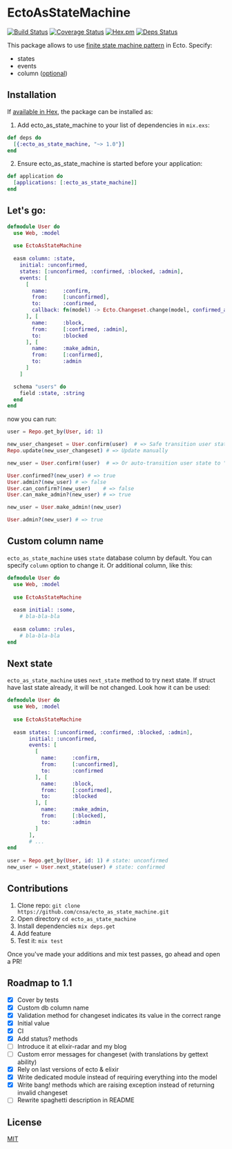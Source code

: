 # EctoAsStateMachine

[![Build Status](https://travis-ci.org/cnsa/ecto_as_state_machine.svg?branch=master)](https://travis-ci.org/cnsa/ecto_as_state_machine)
[![Coverage Status](https://coveralls.io/repos/github/cnsa/ecto_as_state_machine/badge.svg?branch=master)](https://coveralls.io/github/cnsa/ecto_as_state_machine?branch=master)
[![Hex.pm](https://img.shields.io/hexpm/v/ecto_as_state_machine.svg)](http://hex.pm/packages/ecto_as_state_machine)
[![Deps Status](https://beta.hexfaktor.org/badge/prod/github/cnsa/ecto_as_state_machine.svg)](https://beta.hexfaktor.org/github/cnsa/ecto_as_state_machine)


This package allows to use [finite state machine pattern](https://en.wikipedia.org/wiki/Finite-state_machine) in Ecto. Specify:

* states
* events
* column ([optional](#custom-column-name))


## Installation

If [available in Hex](https://hex.pm/docs/publish), the package can be installed as:

  1. Add ecto_as_state_machine to your list of dependencies in `mix.exs`:
  
```elixir
def deps do
  [{:ecto_as_state_machine, "~> 1.0"}]
end

```

  2. Ensure ecto_as_state_machine is started before your application:

```elixir
def application do
  [applications: [:ecto_as_state_machine]]
end

```   

## Let's go:

``` elixir
defmodule User do
  use Web, :model
  
  use EctoAsStateMachine
  
  easm column: :state,
    initial: :unconfirmed, 
    states: [:unconfirmed, :confirmed, :blocked, :admin],
    events: [
      [
        name:     :confirm,
        from:     [:unconfirmed],
        to:       :confirmed,
        callback: fn(model) -> Ecto.Changeset.change(model, confirmed_at: DateTime.utc_now |> DateTime.to_naive) end # yeah you can bring your own code to these functions.
      ], [
        name:     :block,
        from:     [:confirmed, :admin],
        to:       :blocked
      ], [
        name:     :make_admin,
        from:     [:confirmed],
        to:       :admin
      ]
    ]

  schema "users" do
    field :state, :string
  end
end
```

now you can run:

``` elixir
user = Repo.get_by(User, id: 1)

new_user_changeset = User.confirm(user)  # => Safe transition user state to "confirmed". We can make him admin!
Repo.update(new_user_changeset) # => Update manually

new_user = User.confirm!(user)  # => Or auto-transition user state to "confirmed". We can make him admin!

User.confirmed?(new_user) # => true
User.admin?(new_user) # => false
User.can_confirm?(new_user)    # => false
User.can_make_admin?(new_user) # => true

new_user = User.make_admin!(new_user)

User.admin?(new_user) # => true
```

## Custom column name

`ecto_as_state_machine` uses `state` database column by default. You can specify
`column` option to change it. Or additional column, like this:

``` elixir
defmodule User do
  use Web, :model
  
  use EctoAsStateMachine
  
  easm initial: :some,
    # bla-bla-bla
    
  easm column: :rules,
    # bla-bla-bla
end
```

## Next state

`ecto_as_state_machine` uses `next_state` method to try next state. If struct have last state already, 
it will be not changed. Look how it can be used:

``` elixir
defmodule User do
  use Web, :model
  
  use EctoAsStateMachine
  
  easm states: [:unconfirmed, :confirmed, :blocked, :admin],
       initial: :unconfirmed, 
       events: [
         [
           name:     :confirm,
           from:     [:unconfirmed],
           to:       :confirmed
         ], [
           name:     :block,
           from:     [:confirmed],
           to:       :blocked
         ], [
           name:     :make_admin,
           from:     [:blocked],
           to:       :admin
         ]
       ],
       # ...
end
  
user = Repo.get_by(User, id: 1) # state: unconfirmed
new_user = User.next_state(user) # state: confirmed
```

## Contributions

1. Clone repo: `git clone https://github.com/cnsa/ecto_as_state_machine.git`
1. Open directory `cd ecto_as_state_machine`
1. Install dependencies `mix deps.get`
1. Add feature
1. Test it: `mix test`

Once you've made your additions and mix test passes, go ahead and open a PR!

## Roadmap to 1.1

- [x] Cover by tests
- [x] Custom db column name
- [x] Validation method for changeset indicates its value in the correct range
- [x] Initial value
- [x] CI
- [x] Add status? methods
- [ ] Introduce it at elixir-radar and my blog
- [ ] Custom error messages for changeset (with translations by gettext ability)
- [x] Rely on last versions of ecto & elixir
- [x] Write dedicated module instead of requiring everything into the model
- [x] Write bang! methods which are raising exception instead of returning invalid changeset
- [ ] Rewrite spaghetti description in README

## License

[MIT](LICENSE.txt)
